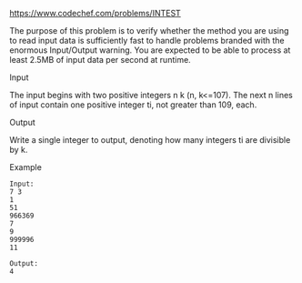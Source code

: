 https://www.codechef.com/problems/INTEST

The purpose of this problem is to verify whether the method you are using to read input data is sufficiently fast to handle problems branded with the enormous Input/Output warning. You are expected to be able to process at least 2.5MB of input data per second at runtime.

Input

The input begins with two positive integers n k (n, k<=107). The next n lines of input contain one positive integer ti, not greater than 109, each.

Output

Write a single integer to output, denoting how many integers ti are divisible by k.

Example
```
Input:
7 3
1
51
966369
7
9
999996
11

Output:
4
```
